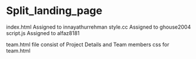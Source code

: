 # Split_landing_page

index.html Assigned to innayathurrehman
style.cc Assigned to ghouse2004
script.js Assigned to alfaz8181

team.html file consist of Project Details and Team members
css for team.html
